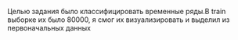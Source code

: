 Целью задания было классифицировать временные ряды.В train выборке их было 80000, я смог их визуализировать и выделил из первоначальных данных  
